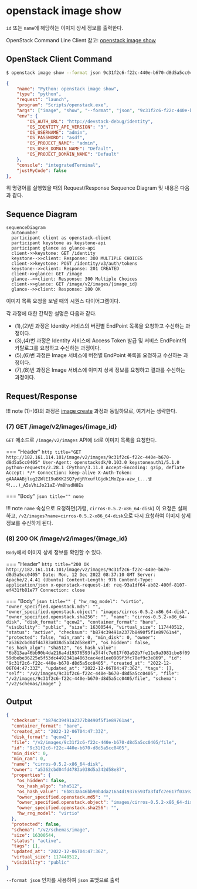 # openstack image show

`id` 또는 `name`에 해당하는 이미지 상세 정보를 출력한다.

OpenStack Command Line Client 참고: [openstack image show](https://docs.openstack.org/python-openstackclient/zed/cli/command-objects/image-v2.html#image-show)



## OpenStack Client Command

``` bash title="python3-openstackclient command"
$ openstack image show --format json 9c31f2c6-f22c-440e-b670-d8d5a5cc0405
```

``` json title="configuration .vscode/launch.json"
{
    "name": "Python: openstack image show",
    "type": "python",
    "request": "launch",
    "program": "Scripts/openstack.exe",
    "args": ["image", "show", "--format", "json", "9c31f2c6-f22c-440e-b670-d8d5a5cc0405"],
    "env": {
        "OS_AUTH_URL": "http://devstack-debug/identity",
        "OS_IDENTITY_API_VERSION": "3",
        "OS_USERNAME": "admin",
        "OS_PASSWORD": "asdf",
        "OS_PROJECT_NAME": "admin",
        "OS_USER_DOMAIN_NAME": "Default",
        "OS_PROJECT_DOMAIN_NAME": "Default"
    },
    "console": "integratedTerminal",
    "justMyCode": false
},
```

위 명령어를 실행했을 때의 Request/Response Sequence Diagram 및 내용은 다음과 같다.

## Sequence Diagram

``` mermaid
sequenceDiagram
  autonumber
  participant client as openstack-client
  participant keystone as keystone-api
  participant glance as glance-api
  client->>keystone: GET /identity
  keystone-->>client: Response: 300 MULTIPLE CHOICES
  client->>keystone: POST /identity/v3/auth/tokens
  keystone-->>client: Response: 201 CREATED
  client->>glance: GET /image
  glance-->>client: Response: 300 Multiple Choices
  client->>glance: GET /image/v2/images/{image_id}
  glance-->>client: Response: 200 OK
```

이미지 목록 요청을 보낼 때의 시퀀스 다이어그램이다.  

각 과정에 대한 간략한 설명은 다음과 같다.   

- (1),(2)번 과정은 Identity 서비스의 버전별 EndPoint 목록을 요청하고 수신하는 과정이다.  
- (3),(4)번 과정은 Identity 서비스에 Access Token 발급 및 서비스 EndPoint의 카탈로그를 요청하고 수신하는 과정이다.  
- (5),(6)번 과정은 Image 서비스에 버전별 EndPoint 목록을 요청하고 수신하는 과정이다.  
- (7),(8)번 과정은 Image 서비스에 이미지 상세 정보를 요청하고 결과를 수신하는 과정이다.

## Request/Response

!!! note
    (1)-(6)의 과정은 [image create](./create.md) 과정과 동일하므로, 여기서는 생략한다.


### (7) GET /image/v2/images/{image_id}

`GET` 메소드로 `/image/v2/images` API에 `id`로 이미지 목록을 요청한다.  

=== "Header"
    ``` http title="GET http://182.161.114.101/image/v2/images/9c31f2c6-f22c-440e-b670-d8d5a5cc0405"
    User-Agent: openstacksdk/0.103.0 keystoneauth1/5.1.0 python-requests/2.28.1 CPython/3.11.0
    Accept-Encoding: gzip, deflate
    Accept: */*
    Connection: keep-alive
    X-Auth-Token: gAAAAABjlug2ZWlEI9u8KK2SQ7ydjRYxuflGjdk1MoZpa-azw_(...생략...)_A5sVhiJo21aZ-Vm8hsdN8Es
    ```
    
=== "Body"
    ``` json title=""
    none
    ```

!!! note 
    `name` 속성으로 요청하면(가령, `cirros-0.5.2-x86_64-disk`) 이 요청은 실패하고, `/v2/images?name=cirros-0.5.2-x86_64-disk`으로 다시 요청하여 이미지 상세 정보를 수신하게 된다.  


### (8) 200 OK /image/v2/images/{image_id}

`Body`에서 이미지 상세 정보를 확인할 수 있다.  

=== "Header"
    ``` http title="200 OK http://182.161.114.101/image/v2/images/9c31f2c6-f22c-440e-b670-d8d5a5cc0405"
    Date: Mon, 12 Dec 2022 08:37:10 GMT
    Server: Apache/2.4.41 (Ubuntu)
    Content-Length: 976
    Content-Type: application/json
    x-openstack-request-id: req-93a1df64-ab82-400f-8107-ef431fb81e77
    Connection: close
    ```
    
=== "Body"
    ``` json title=""
    {
      "hw_rng_model": "virtio",
      "owner_specified.openstack.md5": "",
      "owner_specified.openstack.object": "images/cirros-0.5.2-x86_64-disk",
      "owner_specified.openstack.sha256": "",
      "name": "cirros-0.5.2-x86_64-disk",
      "disk_format": "qcow2",
      "container_format": "bare",
      "visibility": "public",
      "size": 16300544,
      "virtual_size": 117440512,
      "status": "active",
      "checksum": "b874c39491a2377b8490f5f1e89761a4",
      "protected": false,
      "min_ram": 0,
      "min_disk": 0,
      "owner": "a5362cbd04fd4783a038d5a342d58e87",
      "os_hidden": false,
      "os_hash_algo": "sha512",
      "os_hash_value":   "6b813aa46bb90b4da216a4d19376593fa3f4fc7e617f03a92b7fe11e9a3981cbe8f0959dbebe36225e5f53dc4492341a4863cac4ed1ee0909f3fc78ef9c3e869",
      "id": "9c31f2c6-f22c-440e-b670-d8d5a5cc0405",
      "created_at": "2022-12-06T04:47:33Z",
      "updated_at": "2022-12-06T04:47:36Z",
      "tags": [],
      "self": "/v2/images/9c31f2c6-f22c-440e-b670-d8d5a5cc0405",
      "file": "/v2/images/9c31f2c6-f22c-440e-b670-d8d5a5cc0405/file",
      "schema": "/v2/schemas/image"
    }
    ```

## Output

``` json title="json format"
{
  "checksum": "b874c39491a2377b8490f5f1e89761a4",
  "container_format": "bare",
  "created_at": "2022-12-06T04:47:33Z",
  "disk_format": "qcow2",
  "file": "/v2/images/9c31f2c6-f22c-440e-b670-d8d5a5cc0405/file",
  "id": "9c31f2c6-f22c-440e-b670-d8d5a5cc0405",
  "min_disk": 0,
  "min_ram": 0,
  "name": "cirros-0.5.2-x86_64-disk",
  "owner": "a5362cbd04fd4783a038d5a342d58e87",
  "properties": {
    "os_hidden": false,
    "os_hash_algo": "sha512",
    "os_hash_value": "6b813aa46bb90b4da216a4d19376593fa3f4fc7e617f03a92b7fe11e9a3981cbe8f0959dbebe36225e5f53dc4492341a4863cac4ed1ee0909f3fc78ef9c3e869",
    "owner_specified.openstack.md5": "",
    "owner_specified.openstack.object": "images/cirros-0.5.2-x86_64-disk",
    "owner_specified.openstack.sha256": "",
    "hw_rng_model": "virtio"
  },
  "protected": false,
  "schema": "/v2/schemas/image",
  "size": 16300544,
  "status": "active",
  "tags": [],
  "updated_at": "2022-12-06T04:47:36Z",
  "virtual_size": 117440512,
  "visibility": "public"
}
```

`--format json` 인자를 사용하여 `json` 포맷으로 출력